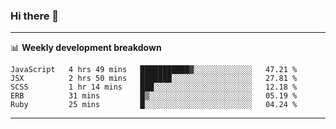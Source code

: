 ### Hi there 👋

-------

📊 **Weekly development breakdown**
<!--START_SECTION:waka-->
```text
JavaScript   4 hrs 49 mins   ███████████▓░░░░░░░░░░░░░   47.21 % 
JSX          2 hrs 50 mins   ███████░░░░░░░░░░░░░░░░░░   27.81 % 
SCSS         1 hr 14 mins    ███░░░░░░░░░░░░░░░░░░░░░░   12.18 % 
ERB          31 mins         █▒░░░░░░░░░░░░░░░░░░░░░░░   05.19 % 
Ruby         25 mins         █░░░░░░░░░░░░░░░░░░░░░░░░   04.24 % 
```
<!--END_SECTION:waka-->
-------

<!--
**ashish-r/ashish-r** is a ✨ _special_ ✨ repository because its `README.md` (this file) appears on your GitHub profile.

Here are some ideas to get you started:

- 🔭 I’m currently working on ...
- 🌱 I’m currently learning ...
- 👯 I’m looking to collaborate on ...
- 🤔 I’m looking for help with ...
- 💬 Ask me about ...
- 📫 How to reach me: ...
- 😄 Pronouns: ...
- ⚡ Fun fact: ...
-->
